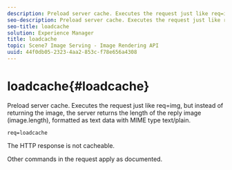 ```yaml
---
description: Preload server cache. Executes the request just like req=img, but instead of returning the image, the server returns the length of the reply image (image.length), formatted as text data with MIME type text/plain.
seo-description: Preload server cache. Executes the request just like req=img, but instead of returning the image, the server returns the length of the reply image (image.length), formatted as text data with MIME type text/plain.
seo-title: loadcache
solution: Experience Manager
title: loadcache
topic: Scene7 Image Serving - Image Rendering API
uuid: 44f0db05-2323-4aa2-853c-f78e656a4308
---
```


# loadcache{#loadcache}

Preload server cache. Executes the request just like req=img, but instead of returning the image, the server returns the length of the reply image (image.length), formatted as text data with MIME type text/plain.

 `req=loadcache`

The HTTP response is not cacheable.

Other commands in the request apply as documented. 
